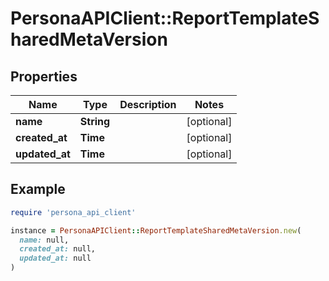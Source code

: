# PersonaAPIClient::ReportTemplateSharedMetaVersion

## Properties

| Name | Type | Description | Notes |
| ---- | ---- | ----------- | ----- |
| **name** | **String** |  | [optional] |
| **created_at** | **Time** |  | [optional] |
| **updated_at** | **Time** |  | [optional] |

## Example

```ruby
require 'persona_api_client'

instance = PersonaAPIClient::ReportTemplateSharedMetaVersion.new(
  name: null,
  created_at: null,
  updated_at: null
)
```

